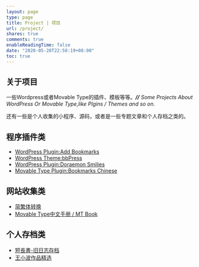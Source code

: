 ```yaml
---
layout: page
type: page
title: Project | 项目
url: /project/
shares: true
comments: true
enableReadingTime: false
date: "2020-05-20T22:58:19+08:00"
toc: true
---
```


## 关于项目

一些Wordpress或者Movable Type的插件、模板等等。***//*** *Some Projects About WordPress Or Movable Type,like Plgins / Themes and so on.*

还有一些是个人收集的小程序、源码，或者是一些专题文章和个人存档之类的。

## 程序插件类

- [WordPress Plugin:Add Bookmarks](https://zhu8.net/blog/2006/09/wordpress-plugin-add-bookmarks.html)
- [WordPress Theme:bbPress](https://zhu8.net/project/bbpress-theme.html)
- [WordPress Plugin:Doraemon Smilies](https://zhu8.net/project/doraemon-smilies.html)
- [Movable Type Plugin:Bookmarks Chinese](https://zhu8.net/blog/2009/06/bookmarks-chinese.html)

## 网站收集类

- [简繁体转换](/tools/chinese-converter/)
- [Movable Type中文手册 / MT Book](/mtbook/)

## 个人存档类

- [短長書-旧日志存档](/old/)
- [王小波作品精选](/wang2/)